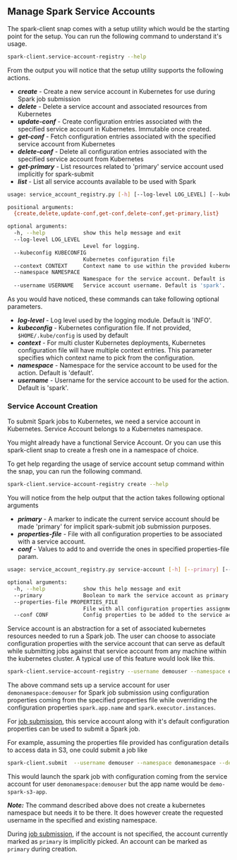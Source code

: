 ## Manage Spark Service Accounts

The spark-client snap comes with a setup utility which would be the starting point for the setup. You can
run the following command to understand it's usage.
```bash
spark-client.service-account-registry --help
```

From the output you will notice that the setup utility supports the following actions.
* ***create*** - Create a new service account in Kubernetes for use during Spark job submission
* ***delete*** - Delete a service account and associated resources from Kubernetes
* ***update-conf*** - Create configuration entries associated with the specified service account in Kubernetes. Immutable once created.
* ***get-conf*** - Fetch configuration entries associated with the specified service account from Kubernetes
* ***delete-conf*** - Delete all configuration entries associated with the specified service account from Kubernetes
* ***get-primary*** - List resources related to 'primary' service account used implicitly for spark-submit
* ***list*** - List all service accounts available to be used with Spark

```bash
usage: service_account_registry.py [-h] [--log-level LOG_LEVEL] [--kubeconfig KUBECONFIG] [--context CONTEXT] [--namespace NAMESPACE] [--username USERNAME] {create,delete,update-conf,get-conf,delete-conf,get-primary,list} ...

positional arguments:
  {create,delete,update-conf,get-conf,delete-conf,get-primary,list}

optional arguments:
  -h, --help            show this help message and exit
  --log-level LOG_LEVEL
                        Level for logging.
  --kubeconfig KUBECONFIG
                        Kubernetes configuration file
  --context CONTEXT     Context name to use within the provided kubernetes configuration file
  --namespace NAMESPACE
                        Namespace for the service account. Default is 'default'.
  --username USERNAME   Service account username. Default is 'spark'.
```

As you would have noticed, these commands can take following optional parameters.
* ***log-level*** - Log level used by the logging module. Default is 'INFO'.
* ***kubeconfig*** - Kubernetes configuration file. If not provided, ```$HOME/.kube/config``` is used by default
* ***context*** - For multi cluster Kubernetes deployments, Kubernetes configuration file will have multiple context entries. This parameter specifies which context name to pick from the configuration.
* ***namespace*** - Namespace for the service account to be used for the action. Default is 'default'.
* ***username*** - Username for the service account to be used for the action. Default is 'spark'.

### Service Account Creation
To submit Spark jobs to Kubernetes, we need a service account in Kubernetes. Service Account belongs to a Kubernetes namespace. 

You might already have a functional Service Account. Or you can use this spark-client snap to create a fresh one in a namespace of choice.

To get help regarding the usage of service account setup command within the snap, you can run the following command.

```bash
spark-client.service-account-registry create --help
```

You will notice from the help output that the action takes following optional arguments
* ***primary*** - A marker to indicate the current service account should be made 'primary' for implicit spark-submit job submission purposes.
* ***properties-file*** - File with all configuration properties to be associated with a service account.
* ***conf*** - Values to add to and override the ones in specified properties-file param.

```bash
usage: service_account_registry.py service-account [-h] [--primary] [--properties-file PROPERTIES_FILE] [--conf CONF]

optional arguments:
  -h, --help            show this help message and exit
  --primary             Boolean to mark the service account as primary.
  --properties-file PROPERTIES_FILE
                        File with all configuration properties assignments.
  --conf CONF           Config properties to be added to the service account.
```
Service account is an abstraction for a set of associated kubernetes resources needed to run a Spark job. The user can choose to associate configuration properties 
with the service account that can serve as default while submitting jobs against that service account from any machine within the kubernetes cluster. A typical use 
of this feature would look like this.

```bash
spark-client.service-account-registry --username demouser --namespace demonamespace create --properties-file /home/demouser/conf/spark-defaults.conf --conf spark.app.name=demo-spark-app --conf spark.executor.instances=3
```

The above command sets up a service account for user ```demonamespace:demouser``` for Spark job submission using configuration properties coming from the specified 
properties file while overriding the configuration properties ```spark.app.name``` and ```spark.executor.instances```.

For [job submission](https://discourse.charmhub.io/t/spark-client-snap-tutorial-spark-submit/8953), this service account along with it's default configuration properties can be used to submit a Spark job. 

For example, assuming the properties file provided has configuration details to access data in S3, one could submit a job like
```bash
spark-client.submit  --username demouser --namespace demonamespace --deploy-mode cluster --conf spark.app.name=demo-spark-s3-app $S3_PATH_FOR_CODE_FILE
```
This would launch the spark job with configuration coming from the service account for user ```demonamespace:demouser``` but the app name would be ```demo-spark-s3-app```. 

**_Note:_** The command described above does not create a kubernetes namespace but needs it to be there. It does however create the requested username in the specified and existing namespace.

During [job submission](https://discourse.charmhub.io/t/spark-client-snap-tutorial-spark-submit/8953), if the account is not specified, the account currently marked as ```primary``` is implicitly picked. An account can be marked as ```primary``` during creation.
